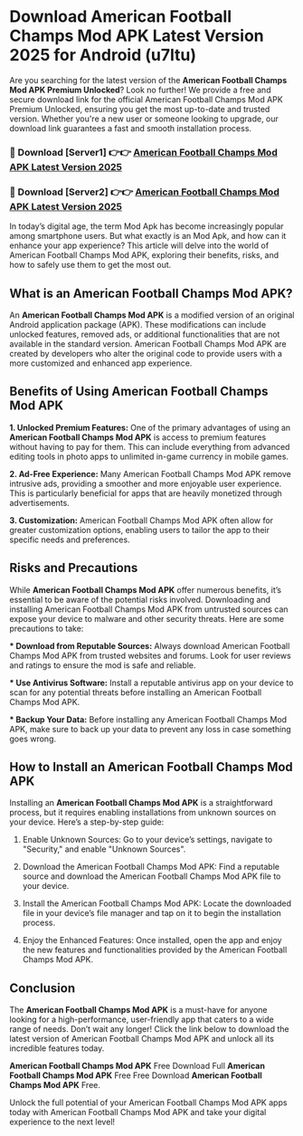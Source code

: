 # Download American Football Champs Mod APK Latest Version 2025 for Android (u7ltu)

Are you searching for the latest version of the <strong>American Football Champs Mod APK Premium Unlocked</strong>? Look no further! We provide a free and secure download link for the official American Football Champs Mod APK Premium Unlocked, ensuring you get the most up-to-date and trusted version. Whether you're a new user or someone looking to upgrade, our download link guarantees a fast and smooth installation process.


<h3>🔴 Download [Server1] 👉👉 <a href="https://appsnew.pages.dev?q=American+Football+Champs+Mod+APK&ref=2RT5">American Football Champs Mod APK Latest Version 2025</a></h3>

<h3>🔴 Download [Server2] 👉👉 <a href="https://appsnew.pages.dev?q=American+Football+Champs+Mod+APK&ref=2RT5">American Football Champs Mod APK Latest Version 2025</a></h3>


In today’s digital age, the term Mod Apk has become increasingly popular among smartphone users. But what exactly is an Mod Apk, and how can it enhance your app experience? This article will delve into the world of American Football Champs Mod APK, exploring their benefits, risks, and how to safely use them to get the most out.


<h2>What is an American Football Champs Mod APK?</h2>

An <strong>American Football Champs Mod APK</strong> is a modified version of an original Android application package (APK). These modifications can include unlocked features, removed ads, or additional functionalities that are not available in the standard version. American Football Champs Mod APK are created by developers who alter the original code to provide users with a more customized and enhanced app experience.


<h2>Benefits of Using American Football Champs Mod APK</h2>

<strong> 1. Unlocked Premium Features:</strong> One of the primary advantages of using an <strong>American Football Champs Mod APK</strong> is access to premium features without having to pay for them. This can include everything from advanced editing tools in photo apps to unlimited in-game currency in mobile games.

<strong> 2. Ad-Free Experience:</strong> Many American Football Champs Mod APK remove intrusive ads, providing a smoother and more enjoyable user experience. This is particularly beneficial for apps that are heavily monetized through advertisements.

<strong> 3. Customization:</strong> American Football Champs Mod APK often allow for greater customization options, enabling users to tailor the app to their specific needs and preferences.


<h2>Risks and Precautions</h2>

While <strong>American Football Champs Mod APK</strong> offer numerous benefits, it’s essential to be aware of the potential risks involved. Downloading and installing American Football Champs Mod APK from untrusted sources can expose your device to malware and other security threats. Here are some precautions to take:

<strong> * Download from Reputable Sources:</strong> Always download American Football Champs Mod APK from trusted websites and forums. Look for user reviews and ratings to ensure the mod is safe and reliable.

<strong> * Use Antivirus Software:</strong> Install a reputable antivirus app on your device to scan for any potential threats before installing an American Football Champs Mod APK.

<strong> * Backup Your Data:</strong> Before installing any American Football Champs Mod APK, make sure to back up your data to prevent any loss in case something goes wrong.


<h2>How to Install an American Football Champs Mod APK</h2>

Installing an <strong>American Football Champs Mod APK</strong> is a straightforward process, but it requires enabling installations from unknown sources on your device. Here’s a step-by-step guide:

 1. Enable Unknown Sources: Go to your device’s settings, navigate to "Security," and enable "Unknown Sources".

 2. Download the American Football Champs Mod APK: Find a reputable source and download the American Football Champs Mod APK file to your device.

 3. Install the American Football Champs Mod APK: Locate the downloaded file in your device’s file manager and tap on it to begin the installation process.

 4. Enjoy the Enhanced Features: Once installed, open the app and enjoy the new features and functionalities provided by the American Football Champs Mod APK.


<h2><strong>Conclusion</strong></h2>

The <strong>American Football Champs Mod APK</strong> is a must-have for anyone looking for a high-performance, user-friendly app that caters to a wide range of needs. Don’t wait any longer! Click the link below to download the latest version of American Football Champs Mod APK and unlock all its incredible features today.

<strong>American Football Champs Mod APK</strong> Free Download Full <strong>American Football Champs Mod APK</strong> Free Free Download <strong>American Football Champs Mod APK</strong> Free.

Unlock the full potential of your American Football Champs Mod APK apps today with American Football Champs Mod APK and take your digital experience to the next level!